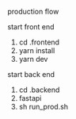production flow

start front end

1. cd .frontend
2. yarn install
3. yarn dev

start back end

1. cd .backend
2. fastapi
3. sh run_prod.sh
